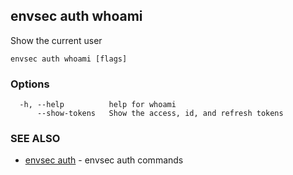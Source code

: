 ## envsec auth whoami

Show the current user

```
envsec auth whoami [flags]
```

### Options

```
  -h, --help          help for whoami
      --show-tokens   Show the access, id, and refresh tokens
```

### SEE ALSO

* [envsec auth](envsec_auth.md)	 - envsec auth commands

